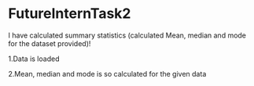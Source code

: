 # FutureInternTask2
I have calculated summary statistics (calculated Mean, median and mode for the dataset provided)!

1.Data is loaded

2.Mean, median and mode is so calculated for the given data
